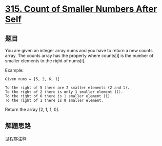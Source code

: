 # [315. Count of Smaller Numbers After Self](https://leetcode.com/problems/count-of-smaller-numbers-after-self/)

## 题目

You are given an integer array nums and you have to return a new counts array.
The counts array has the property where counts[i] is the number of smaller elements to the right of nums[i].

Example:

```text
Given nums = [5, 2, 6, 1]

To the right of 5 there are 2 smaller elements (2 and 1).
To the right of 2 there is only 1 smaller element (1).
To the right of 6 there is 1 smaller element (1).
To the right of 1 there is 0 smaller element.
```

Return the array [2, 1, 1, 0].

## 解题思路

见程序注释
